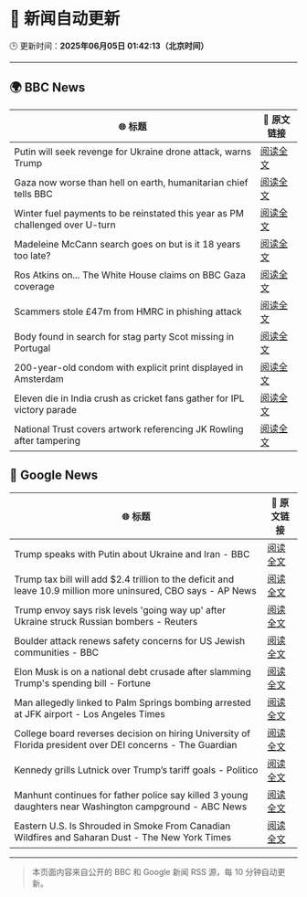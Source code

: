 # 🧠 新闻自动更新

🕒 更新时间：**2025年06月05日 01:42:13（北京时间）**

---

## 🌍 BBC News

| 🌐 标题 | 🔗 原文链接 |
|--------|-------------|
| Putin will seek revenge for Ukraine drone attack, warns Trump | [阅读全文](https://www.bbc.com/news/articles/cx2r108l785o) |
| Gaza now worse than hell on earth, humanitarian chief tells BBC | [阅读全文](https://www.bbc.com/news/articles/cvgq0gy82wjo) |
| Winter fuel payments to be reinstated this year as PM challenged over U-turn | [阅读全文](https://www.bbc.com/news/articles/czr8e5g5vp8o) |
| Madeleine McCann search goes on but is it 18 years too late? | [阅读全文](https://www.bbc.com/news/articles/c20qdwxq394o) |
| Ros Atkins on... The White House claims on BBC Gaza coverage | [阅读全文](https://www.bbc.com/news/videos/c9wgq9vv51do) |
| Scammers stole £47m from HMRC in phishing attack | [阅读全文](https://www.bbc.com/news/articles/cvgnz3r2m7eo) |
| Body found in search for stag party Scot missing in Portugal | [阅读全文](https://www.bbc.com/news/articles/ce9vm9z3579o) |
| 200-year-old condom with explicit print displayed in Amsterdam | [阅读全文](https://www.bbc.com/news/articles/c1de271qg4yo) |
| Eleven die in India crush as cricket fans gather for IPL victory parade | [阅读全文](https://www.bbc.com/news/articles/cdr5mrrj1ego) |
| National Trust covers artwork referencing JK Rowling after tampering | [阅读全文](https://www.bbc.com/news/articles/c2d5867e61go) |

## 📰 Google News

| 🌐 标题 | 🔗 原文链接 |
|--------|-------------|
| Trump speaks with Putin about Ukraine and Iran - BBC | [阅读全文](https://news.google.com/rss/articles/CBMiWkFVX3lxTE56c3hEQjQyN21wd2NNM2s3RzhyYzlpMkZUVjgyZERfY2JjZjU2Rk4yTXY0QUUwRFNKYVJnNVljQ2UwOURxbVBSUVdidldpSXVaNzFLRmQ0bEVmd9IBX0FVX3lxTFB5eFFtbUlzY1h6eDcwZ29oaFRNWlFyS0kyemlycGE4YzVBRmt0WFF6dENZaHpnSEl5OE1WcFR5OG80bFM2N2d2eHc2c2hXNVRBOU1SY09VQ0p2QTgwOGdF?oc=5) |
| Trump tax bill will add $2.4 trillion to the deficit and leave 10.9 million more uninsured, CBO says - AP News | [阅读全文](https://news.google.com/rss/articles/CBMiqwFBVV95cUxQbEZKVnlnOTU4Zll0YldKbjlvV0ttV0x1TlNNcnBoZmRmZnNaUTJXWWw2ampnZ3NCOF9JaHI1dWdnUlhTek9IRnNNa0pPNGpoVzc5SjRBanBYLXFjcU03WU82QjBPLTlfd0hMUk1zejVHdmhpNWl4X1ZfSEEwTFNIZFpNS0JMaVFuVnNZZFVsYnhzZzFhY196clNyUGtjR2JFYU50eW9nWEdIMEE?oc=5) |
| Trump envoy says risk levels 'going way up' after Ukraine struck Russian bombers - Reuters | [阅读全文](https://news.google.com/rss/articles/CBMi2AFBVV95cUxNdUNicUxvRWhqTnZXSlVqaDRmQjc4ME1IRkk5djN6TkF2LUZpZU84a2hfVXlUTkRzU19tWjdwQW9rUU1wTGZFTDh3R0JsdHNVQ1lyRmpLQWpxVTBWRjNySWpFMVJCVVpWNXktZmxZV1VEbFJpcWtHcDhLWjJSQzNMNVU3RzZJZ0JZX1RPdC1rc24zcEl6RnRpRjUtTGR0X2ZLTVFxbTQwczBmT2ltV2MtMzRJc2tFQk5aOUI1NzNIRmlid0hsdkVfWmhxTDZnX2M2RVVxd3VHVWE?oc=5) |
| Boulder attack renews safety concerns for US Jewish communities - BBC | [阅读全文](https://news.google.com/rss/articles/CBMiWkFVX3lxTE81aEVrRE56eFl4azczTnI3d3ROTnltYWtPa0gxT3gxS1JFci1fMEFrQ0lXMkgxdjc3aTJ4aWVIZ0ZNMkRlNlRFVEJTSlVIY0ZpOGRaUkNHbUdnQdIBX0FVX3lxTE13LUwxb2JKWDZzdFBuT2xTUlZPdGhQel8zLW1faFlHSGhIa2s4SURDeEZRY3pSd2VsUHRJYnNQWXJUYWFCY3M0TzFlN1AweWhDb2FZOEVGd2xCYUUzSnFF?oc=5) |
| Elon Musk is on a national debt crusade after slamming Trump's spending bill - Fortune | [阅读全文](https://news.google.com/rss/articles/CBMiiwFBVV95cUxOLU1HUGNLdFBWTDl2Sm1HVzI2R0VGd2dOS2RBSTBsakVuUVMtYWRYUUdoYUgwNVFoZEVCc3dXMjdlRWxGMFpZcEJkMlg2WHNkM09KOXlWaWRLajZMMnBsZ3g1dVFvMU5ycDRLNVpPYkQ2NlRaalNienM0cGRySmJoLUlVNVJ4c3h2Uy1z?oc=5) |
| Man allegedly linked to Palm Springs bombing arrested at JFK airport - Los Angeles Times | [阅读全文](https://news.google.com/rss/articles/CBMiiwFBVV95cUxQdlpfWENUdnd1WFlTZ3h3Snd6Q3Ywc1JSR3pSZkR5UTlQRjdmdXZ0a21CSElxNjNlZ0M2V1hJWUhwT056N0dOeHQxODIwVjh6ZXB3TjgzRnN4R2FIWURIb3NwTGllWGNIUGhSUUhDc3p4MnRSS1d5YlBJeUQ5dUJvTVg5cVFiMWxnbTMw?oc=5) |
| College board reverses decision on hiring University of Florida president over DEI concerns - The Guardian | [阅读全文](https://news.google.com/rss/articles/CBMihwFBVV95cUxPS000YV9jSEZsWjg5YjlIWE9zN2VpSW9RdVFPWmI1TEJ1TjY1YVFEWER2WHNCQ1VUMXV0dVhFQ2UxelhkTXhickFQOGxrT3VHR3lIVTkwYmROXzFzTk1fYWVMdGwzSVhYZzZDVm16OHM5bkxVNDktU1BPbWx2YWFSWnU0YXc3VkU?oc=5) |
| Kennedy grills Lutnick over Trump’s tariff goals - Politico | [阅读全文](https://news.google.com/rss/articles/CBMitAFBVV95cUxQWmswLURqbndzTzNIN0pIMS1vZ2dXclN4d3A0U3gycllIY1NseXYzUmZ0TENpenUydXhfa2ZsMWdMTzhkVk1ielFrcllmUjROcGdDWXJvRGFQX1YxbnZlX0FKYmtiM1kwSUY2MEh1a282UldubE9fVUtxc2dOa19OdUR3d09IV2g4RUt0anFQNVZMV2ItYkVLWnpEeTFmZmNBX1o1WWVwNF81WEE3VHczVFZWcXQ?oc=5) |
| Manhunt continues for father police say killed 3 young daughters near Washington campground - ABC News | [阅读全文](https://news.google.com/rss/articles/CBMiowFBVV95cUxNVl9xTE1FUW1aa3JKbmJEREZqZkdmSUNTQ3pGaXVoZXJHRkozc1EzckItUDNLVmtLdmVCUlZhQ3d6akVvWlJoejVCaFBQZHlfaDFVNDdGYnJpallTYUlGcmktTXdUS1pLUVlTYmZUWEtUSkZESGJZT1FRYWZiU3JaSUo2a1I5ZC1YVC1BRUdoQzE2RGF3N09ONzFUV2ZaS3EyRmlz0gGoAUFVX3lxTE9pTVl3ZkNCS1l6ekdrVWMwYmU5LUlUa2pxUjY2c1Jsa1dUT050X0tyWFFSV09XUWMwd0Y4ZFRCdEFGbG9pMkFqcWVYSEhrQXI0NDN4MEVTVWUwVEV3V3IzMUJOZjRoM0RibU5YMlgtN3VkU3NTNm5Eb2ZZWk1GR0k1Z3VDcGdLMEdGcjBhMWJtT2JnclB0aW50dVZJS1p6cmZyZl9TOFZmZQ?oc=5) |
| Eastern U.S. Is Shrouded in Smoke From Canadian Wildfires and Saharan Dust - The New York Times | [阅读全文](https://news.google.com/rss/articles/CBMijwFBVV95cUxPSkNPTDhzbkl0bkJuM0FrTXA2LURaTHNpZWpYWGFoV25YU1BWQVNuVG10cFRRLTY2dFV0LVlRdjhBeHZOSU1xdXh0ZjViNk1hNmR0M1VQaDk3OFF1QS15NjZoNm5jREk0RGNoV29zamFQYlVoODFiamdLc0pNVFpHNDRmUlJZZ3l5bzBkeXZ0NA?oc=5) |

---
> 本页面内容来自公开的 BBC 和 Google 新闻 RSS 源，每 10 分钟自动更新。